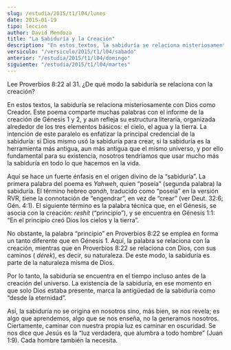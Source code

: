 ```yaml
---
slug: /estudia/2015/t1/l04/lunes
date: 2015-01-19
tipo: leccion
author: David Mendoza
title: "La Sabiduría y la Creación"
description: "En estos textos, la sabiduría se relaciona misteriosamente con Dios como  Creador. Este poema comparte muchas palabras con el informe de la creación de  Génesis 1 y 2, y aun refleja su estructura literaria, organizada alrededor de  los tres elementos básicos: el cielo, el agua..."
versiculo: "/versiculo/2015/t1/l04/sabado"
anterior: "/estudia/2015/t1/l04/domingo"
siguiente: "/estudia/2015/t1/l04/martes"
---
```


Lee Proverbios 8:22 al 31. ¿De qué modo la sabiduría se relaciona con la creación?

En estos textos, la sabiduría se relaciona misteriosamente con Dios como Creador. Este poema comparte muchas palabras con el informe de la creación de Génesis 1 y 2, y aun refleja su estructura literaria, organizada alrededor de los tres elementos básicos: el cielo, el agua y la tierra. La intención de este paralelo es enfatizar la principal credencial de la sabiduría: si Dios mismo usó la sabiduría para crear, si la sabiduría es la herramienta más antigua, aun más antigua que el mismo universo, y por ello fundamental para su existencia, nosotros tendríamos que usar mucho más la sabiduría en todo lo que hacemos en la vida.

Aquí se hace un fuerte énfasis en el origen divino de la “sabiduría”. La primera palabra del poema es _Yahweh_, quien “poseía” (segunda palabra) la sabiduría. El término hebreo _qanáh_, traducido como “poseía” en la versión RVR, tiene la connotación de “engendrar”, en vez de “crear” (ver Deut. 32:6; Gén. 4:1). El siguiente término es la palabra técnica que, en el Génesis, se asocia con la creación: _reshít_ (“principio”), y se encuentra en Génesis 1:1: “En el principio creó Dios los cielos y la tierra”.

No obstante, la palabra “principio” en Proverbios 8:22 se emplea en forma un tanto diferente que en Génesis 1. Aquí, la palabra se relaciona con la creación, mientras que en Proverbios 8:22 se relaciona con Dios, con sus caminos ( _dérek_), es decir, su naturaleza. De este modo, la sabiduría es parte de la naturaleza misma de Dios.

Por lo tanto, la sabiduría se encuentra en el tiempo incluso antes de la creación del universo. La existencia de la sabiduría, en ese momento en que solo Dios estaba presente, marca la antigüedad de la sabiduría como “desde la eternidad”.

Así, la sabiduría no se origina en nosotros sino, más bien, se nos revela; es algo que aprendemos, algo que se nos enseña, no la generamos nosotros. Ciertamente, caminar con nuestra propia luz es caminar en oscuridad. Se nos dice que Jesús es la “luz verdadera, que alumbra a todo hombre” (Juan 1:9). Cada hombre también la necesita.
